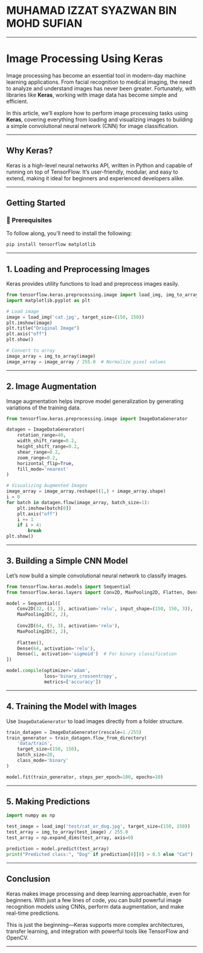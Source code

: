 # MUHAMAD IZZAT SYAZWAN BIN MOHD SUFIAN

---

# Image Processing Using Keras

Image processing has become an essential tool in modern-day machine learning applications. From facial recognition to medical imaging, the need to analyze and understand images has never been greater. Fortunately, with libraries like **Keras**, working with image data has become simple and efficient.

In this article, we’ll explore how to perform image processing tasks using **Keras**, covering everything from loading and visualizing images to building a simple convolutional neural network (CNN) for image classification.

---

## Why Keras?

Keras is a high-level neural networks API, written in Python and capable of running on top of TensorFlow. It’s user-friendly, modular, and easy to extend, making it ideal for beginners and experienced developers alike.

---

## Getting Started

### 🔧 Prerequisites

To follow along, you’ll need to install the following:

```bash
pip install tensorflow matplotlib
```

---

## 1. Loading and Preprocessing Images

Keras provides utility functions to load and preprocess images easily.

```python
from tensorflow.keras.preprocessing.image import load_img, img_to_array
import matplotlib.pyplot as plt

# Load image
image = load_img('cat.jpg', target_size=(150, 150))
plt.imshow(image)
plt.title("Original Image")
plt.axis("off")
plt.show()

# Convert to array
image_array = img_to_array(image)
image_array = image_array / 255.0  # Normalize pixel values
```

---

## 2. Image Augmentation

Image augmentation helps improve model generalization by generating variations of the training data.

```python
from tensorflow.keras.preprocessing.image import ImageDataGenerator

datagen = ImageDataGenerator(
    rotation_range=40,
    width_shift_range=0.2,
    height_shift_range=0.2,
    shear_range=0.2,
    zoom_range=0.2,
    horizontal_flip=True,
    fill_mode='nearest'
)

# Visualizing Augmented Images
image_array = image_array.reshape((1,) + image_array.shape)
i = 0
for batch in datagen.flow(image_array, batch_size=1):
    plt.imshow(batch[0])
    plt.axis("off")
    i += 1
    if i > 4:
        break
plt.show()
```

---

## 3. Building a Simple CNN Model

Let’s now build a simple convolutional neural network to classify images.

```python
from tensorflow.keras.models import Sequential
from tensorflow.keras.layers import Conv2D, MaxPooling2D, Flatten, Dense

model = Sequential([
    Conv2D(32, (3, 3), activation='relu', input_shape=(150, 150, 3)),
    MaxPooling2D(2, 2),
    
    Conv2D(64, (3, 3), activation='relu'),
    MaxPooling2D(2, 2),
    
    Flatten(),
    Dense(64, activation='relu'),
    Dense(1, activation='sigmoid')  # For binary classification
])

model.compile(optimizer='adam',
              loss='binary_crossentropy',
              metrics=['accuracy'])
```

---

## 4. Training the Model with Images

Use `ImageDataGenerator` to load images directly from a folder structure.

```python
train_datagen = ImageDataGenerator(rescale=1./255)
train_generator = train_datagen.flow_from_directory(
    'data/train',
    target_size=(150, 150),
    batch_size=20,
    class_mode='binary'
)

model.fit(train_generator, steps_per_epoch=100, epochs=10)
```

---

## 5. Making Predictions

```python
import numpy as np

test_image = load_img('test/cat_or_dog.jpg', target_size=(150, 150))
test_array = img_to_array(test_image) / 255.0
test_array = np.expand_dims(test_array, axis=0)

prediction = model.predict(test_array)
print("Predicted class:", "Dog" if prediction[0][0] > 0.5 else "Cat")
```

---

## Conclusion

Keras makes image processing and deep learning approachable, even for beginners. With just a few lines of code, you can build powerful image recognition models using CNNs, perform data augmentation, and make real-time predictions.

This is just the beginning—Keras supports more complex architectures, transfer learning, and integration with powerful tools like TensorFlow and OpenCV.

---
